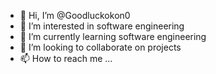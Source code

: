 - 👋 Hi, I’m @Goodluckokon0
- 👀 I’m interested in software engineering 
- 🌱 I’m currently learning software engineering 
- 💞️ I’m looking to collaborate on projects 
- 📫 How to reach me ...

<!---
Goodluckokon0/Goodluckokon0 is a ✨ special ✨ repository because its `README.md` (this file) appears on your GitHub profile.
You can click the Preview link to take a look at your changes.
--->
